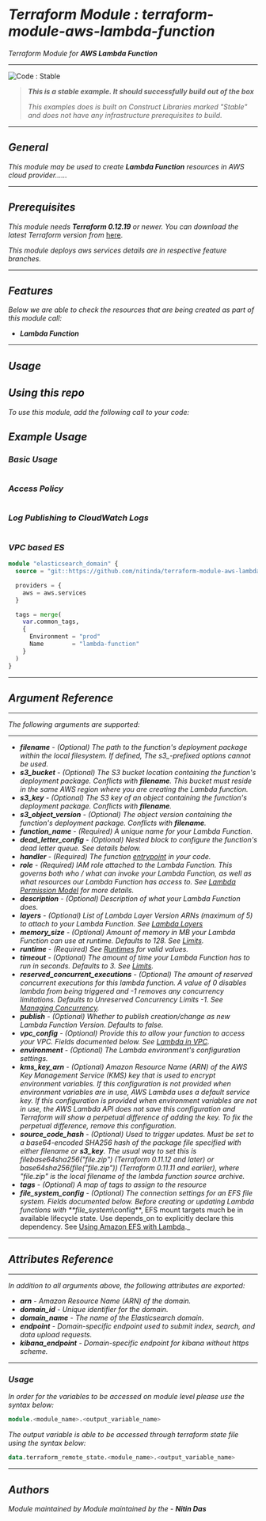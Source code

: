 # _Terraform Module : terraform-module-aws-lambda-function_
_Terraform Module for_ **_AWS Lambda Function_**

<!--BEGIN STABILITY BANNER-->
---

![_Code : Stable_](https://img.shields.io/badge/Code-Stable-brightgreen?style=for-the-badge&logo=github)

> **_This is a stable example. It should successfully build out of the box_**
>
> _This examples does is built on Construct Libraries marked "Stable" and does not have any infrastructure prerequisites to build._

---
<!--END STABILITY BANNER-->

## _General_

_This module may be used to create_ **_Lambda Function_** _resources in AWS cloud provider......_

---


## _Prerequisites_

_This module needs_ **_Terraform 0.12.19_** _or newer._
_You can download the latest Terraform version from_ [here](https://www.terraform.io/downloads.html).

_This module deploys aws services details are in respective feature branches._

---

## _Features_

_Below we are able to check the resources that are being created as part of this module call:_

* **_Lambda Function_**



---

## _Usage_

## _Using this repo_

_To use this module, add the following call to your code:_

## _Example Usage_

### _Basic Usage_

```tf
```


### _Access Policy_

```tf
```

### _Log Publishing to CloudWatch Logs_

```tf
```

### _VPC based ES_

```tf
module "elasticsearch_domain" {
  source = "git::https://github.com/nitinda/terraform-module-aws-lambda-function.git?ref=master"

  providers = {
    aws = aws.services
  }

  tags = merge(
    var.common_tags,
    {
      Environment = "prod"
      Name        = "lambda-function"
    }
  )
}
```


---

## _Argument Reference_

---

_The following arguments are supported:_

---

* _**filename** - (Optional) The path to the function's deployment package within the local filesystem. If defined, The s3\_-prefixed options cannot be used._
* _**s3\_bucket** - (Optional) The S3 bucket location containing the function's deployment package. Conflicts with **filename**. This bucket must reside in the same AWS region where you are creating the Lambda function._
* _**s3\_key** - (Optional) The S3 key of an object containing the function's deployment package. Conflicts with **filename**._
* _**s3\_object\_version** - (Optional) The object version containing the function's deployment package. Conflicts with **filename**._
* _**function\_name** - (Required) A unique name for your Lambda Function._
* _**dead\_letter\_config** - (Optional) Nested block to configure the function's dead letter queue. See details below._
* _**handler** - (Required) The function [entrypoint](https://docs.aws.amazon.com/lambda/latest/dg/walkthrough-custom-events-create-test-function.html) in your code._
* _**role** - (Required) IAM role attached to the Lambda Function. This governs both who / what can invoke your Lambda Function, as well as what resources our Lambda Function has access to. See [Lambda Permission Model](https://docs.aws.amazon.com/lambda/latest/dg/intro-permission-model.html) for more details._
* _**description** - (Optional) Description of what your Lambda Function does._
* _**layers** - (Optional) List of Lambda Layer Version ARNs (maximum of 5) to attach to your Lambda Function. See [Lambda Layers](https://docs.aws.amazon.com/lambda/latest/dg/configuration-layers.html)_
* _**memory\_size** - (Optional) Amount of memory in MB your Lambda Function can use at runtime. Defaults to 128. See [Limits](https://docs.aws.amazon.com/lambda/latest/dg/limits.html)._
* _**runtime** - (Required) See [Runtimes](https://docs.aws.amazon.com/lambda/latest/dg/API_CreateFunction.html#SSS-CreateFunction-request-Runtime) for valid values._
* _**timeout** - (Optional) The amount of time your Lambda Function has to run in seconds. Defaults to 3. See [Limits](https://docs.aws.amazon.com/lambda/latest/dg/limits.html)._
* _**reserved\_concurrent\_executions** - (Optional) The amount of reserved concurrent executions for this lambda function. A value of 0 disables lambda from being triggered and -1 removes any concurrency limitations. Defaults to Unreserved Concurrency Limits -1. See [Managing Concurrency](https://docs.aws.amazon.com/lambda/latest/dg/concurrent-executions.html)._
* _**publish** - (Optional) Whether to publish creation/change as new Lambda Function Version. Defaults to false._
* _**vpc\_config** - (Optional) Provide this to allow your function to access your VPC. Fields documented below. See [Lambda in VPC](http://docs.aws.amazon.com/lambda/latest/dg/vpc.html)._
* _**environment** - (Optional) The Lambda environment's configuration settings._
* _**kms\_key\_arn** - (Optional) Amazon Resource Name (ARN) of the AWS Key Management Service (KMS) key that is used to encrypt environment variables. If this configuration is not provided when environment variables are in use, AWS Lambda uses a default service key. If this configuration is provided when environment variables are not in use, the AWS Lambda API does not save this configuration and Terraform will show a perpetual difference of adding the key. To fix the perpetual difference, remove this configuration._
* _**source\_code\_hash** - (Optional) Used to trigger updates. Must be set to a base64-encoded SHA256 hash of the package file specified with either filename or **s3\_key**. The usual way to set this is filebase64sha256("file.zip") (Terraform 0.11.12 and later) or base64sha256(file("file.zip")) (Terraform 0.11.11 and earlier), where "file.zip" is the local filename of the lambda function source archive._
* **_tags_** _- (Optional) A map of tags to assign to the resource_
* _**file\_system\_config** - (Optional) The connection settings for an EFS file system. Fields documented below. Before creating or updating Lambda functions with **file\_system_\config**, EFS mount targets much be in available lifecycle state. Use depends\_on to explicitly declare this dependency. See [Using Amazon EFS with Lambda](https://docs.aws.amazon.com/lambda/latest/dg/services-efs.html)._



---

## _Attributes Reference_
---

_In addition to all arguments above, the following attributes are exported:_

* _**arn** - Amazon Resource Name (ARN) of the domain._
* _**domain\_id** - Unique identifier for the domain._
* _**domain\_name** - The name of the Elasticsearch domain._
* _**endpoint** - Domain-specific endpoint used to submit index, search, and data upload requests._
* _**kibana\_endpoint** - Domain-specific endpoint for kibana without https scheme._

---


### _Usage_

_In order for the variables to be accessed on module level please use the syntax below:_

```tf
module.<module_name>.<output_variable_name>
```

_The output variable is able to be accessed through terraform state file using the syntax below:_

```tf
data.terraform_remote_state.<module_name>.<output_variable_name>
```

---

## _Authors_

_Module maintained by Module maintained by the -_ **_Nitin Das_**